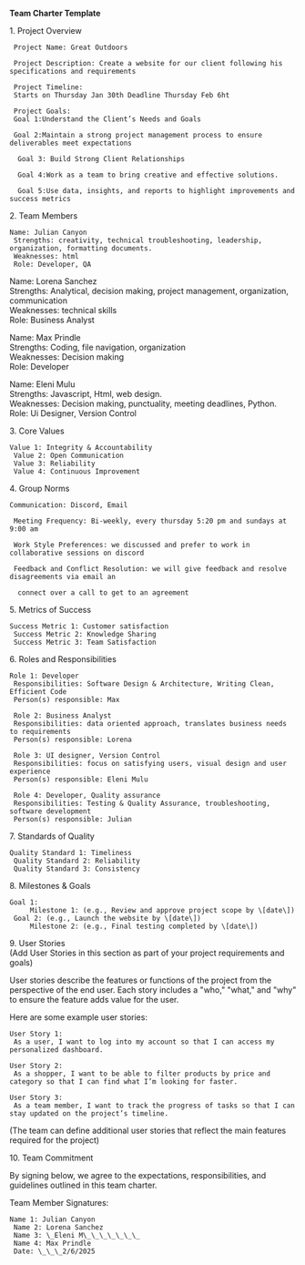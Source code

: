 **Team Charter Template** 

1\. Project Overview

     Project Name: Great Outdoors

     Project Description: Create a website for our client following his specifications and requirements   
       
     Project Timeline:  
     Starts on Thursday Jan 30th Deadline Thursday Feb 6ht

     Project Goals:  
     Goal 1:Understand the Client’s Needs and Goals 

     Goal 2:Maintain a strong project management process to ensure deliverables meet expectations

      Goal 3: Build Strong Client Relationships

      Goal 4:Work as a team to bring creative and effective solutions.

      Goal 5:Use data, insights, and reports to highlight improvements and success metrics 

      

2\. Team Members

    Name: Julian Canyon  
     Strengths: creativity, technical troubleshooting, leadership, organization, formatting documents.  
     Weaknesses: html  
     Role: Developer, QA

Name: Lorena Sanchez  
     Strengths: Analytical, decision making, project management, organization, communication  
     Weaknesses: technical skills  
     Role: Business Analyst

Name: Max Prindle  
     Strengths: Coding, file navigation, organization  
     Weaknesses: Decision making  
     Role: Developer

Name: Eleni Mulu  
     Strengths: Javascript, Html, web design.  
     Weaknesses: Decision making, punctuality, meeting deadlines, Python.  
     Role: Ui Designer, Version Control

 

 

 

 

3\. Core Values

    Value 1: Integrity & Accountability  
     Value 2: Open Communication  
     Value 3: Reliability  
     Value 4: Continuous Improvement

4\. Group Norms

    Communication: Discord, Email

     Meeting Frequency: Bi-weekly, every thursday 5:20 pm and sundays at 9:00 am

     Work Style Preferences: we discussed and prefer to work in collaborative sessions on discord

     Feedback and Conflict Resolution: we will give feedback and resolve disagreements via email an   

      connect over a call to get to an agreement

5\. Metrics of Success

    Success Metric 1: Customer satisfaction  
     Success Metric 2: Knowledge Sharing  
     Success Metric 3: Team Satisfaction

6\. Roles and Responsibilities

    Role 1: Developer  
     Responsibilities: Software Design & Architecture, Writing Clean, Efficient Code     
     Person(s) responsible: Max 

     Role 2: Business Analyst   
     Responsibilities: data oriented approach, translates business needs to requirements  
     Person(s) responsible: Lorena

     Role 3: UI designer, Version Control  
     Responsibilities: focus on satisfying users, visual design and user experience  
     Person(s) responsible: Eleni Mulu 

     Role 4: Developer, Quality assurance  
     Responsibilities: Testing & Quality Assurance, troubleshooting, software development  
     Person(s) responsible: Julian

7\. Standards of Quality

    Quality Standard 1: Timeliness  
     Quality Standard 2: Reliability   
     Quality Standard 3: Consistency

8\. Milestones & Goals

    Goal 1:  
         Milestone 1: (e.g., Review and approve project scope by \[date\])  
     Goal 2: (e.g., Launch the website by \[date\])  
         Milestone 2: (e.g., Final testing completed by \[date\])

9\. User Stories  
 (Add User Stories in this section as part of your project requirements and goals)

User stories describe the features or functions of the project from the perspective of the end user. Each story includes a "who," "what," and "why" to ensure the feature adds value for the user.

Here are some example user stories:

    User Story 1:  
     As a user, I want to log into my account so that I can access my personalized dashboard.

    User Story 2:  
     As a shopper, I want to be able to filter products by price and category so that I can find what I’m looking for faster.

    User Story 3:  
     As a team member, I want to track the progress of tasks so that I can stay updated on the project’s timeline.

(The team can define additional user stories that reflect the main features required for the project)

10\. Team Commitment

By signing below, we agree to the expectations, responsibilities, and guidelines outlined in this team charter.

Team Member Signatures:

    Name 1: Julian Canyon	   
     Name 2: Lorena Sanchez   
     Name 3: \_Eleni M\_\_\_\_\_\_\_  
     Name 4: Max Prindle
     Date: \_\_\_2/6/2025		

 

